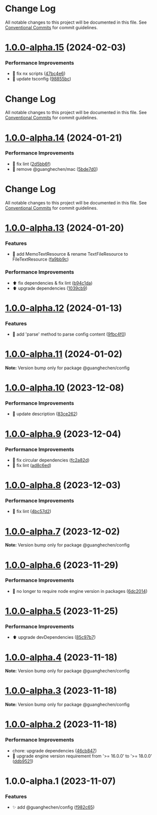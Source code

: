 # Change Log

All notable changes to this project will be documented in this file. See
[Conventional Commits](https://conventionalcommits.org) for commit guidelines.

# [1.0.0-alpha.15](https://github.com/guanghechen/sora/compare/@guanghechen/config@1.0.0-alpha.14...@guanghechen/config@1.0.0-alpha.15) (2024-02-03)

### Performance Improvements

- 🔧 fix nx scripts
  ([47bc4e6](https://github.com/guanghechen/sora/commit/47bc4e66df825cb37127219bccf60dc81d6a9b48))
- 🔧 update tsconfig
  ([98855bc](https://github.com/guanghechen/sora/commit/98855bcc245d98c61217c5bafc6a1b2506b7824d))

# Change Log

All notable changes to this project will be documented in this file. See
[Conventional Commits](https://conventionalcommits.org) for commit guidelines.

# [1.0.0-alpha.14](https://github.com/guanghechen/sora/compare/@guanghechen/config@1.0.0-alpha.13...@guanghechen/config@1.0.0-alpha.14) (2024-01-21)

### Performance Improvements

- 💄 fix lint
  ([2d5bb6f](https://github.com/guanghechen/sora/commit/2d5bb6f03d0312a42c1117d95181df8b69de827a))
- 🎨 remove @guanghechen/mac
  ([5bde7d0](https://github.com/guanghechen/sora/commit/5bde7d0aa38fa648518804c1c30662fe4bbfa6ac))

# Change Log

All notable changes to this project will be documented in this file. See
[Conventional Commits](https://conventionalcommits.org) for commit guidelines.

# [1.0.0-alpha.13](https://github.com/guanghechen/sora/compare/@guanghechen/config@1.0.0-alpha.12...@guanghechen/config@1.0.0-alpha.13) (2024-01-20)

### Features

- 🎨 add MemoTextResource & rename TextFileResource to FileTextResource
  ([fa9bb9c](https://github.com/guanghechen/sora/commit/fa9bb9c9d927a644dc1127ee48914f813a5611ab))

### Performance Improvements

- ⬆️ fix dependencies & fix lint
  ([b94c1da](https://github.com/guanghechen/sora/commit/b94c1dab2352201f11022e7aa5820c9da149cbb7))
- ⬆️ upgrade dependencies
  ([1039cb9](https://github.com/guanghechen/sora/commit/1039cb979b9b760ffb02e3620b05a4320d0bd107))

# [1.0.0-alpha.12](https://github.com/guanghechen/sora/compare/@guanghechen/config@1.0.0-alpha.11...@guanghechen/config@1.0.0-alpha.12) (2024-01-13)

### Features

- 🎨 add 'parse' method to parse config content
  ([9fbc4f0](https://github.com/guanghechen/sora/commit/9fbc4f090398c1a59894f81aa3facd1bc10aa60c))

# [1.0.0-alpha.11](https://github.com/guanghechen/sora/compare/@guanghechen/config@1.0.0-alpha.10...@guanghechen/config@1.0.0-alpha.11) (2024-01-02)

**Note:** Version bump only for package @guanghechen/config

# [1.0.0-alpha.10](https://github.com/guanghechen/sora/compare/@guanghechen/config@1.0.0-alpha.9...@guanghechen/config@1.0.0-alpha.10) (2023-12-08)

### Performance Improvements

- 🔧 update description
  ([83ce262](https://github.com/guanghechen/sora/commit/83ce26221ae681837c03eec4259c5b9bd07faffb))

# [1.0.0-alpha.9](https://github.com/guanghechen/sora/compare/@guanghechen/config@1.0.0-alpha.8...@guanghechen/config@1.0.0-alpha.9) (2023-12-04)

### Performance Improvements

- 🔧 fix circular dependencies
  ([fc2a82d](https://github.com/guanghechen/sora/commit/fc2a82d6e5376c722f347f6765cc8df7ff6fd31f))
- 💄 fix lint
  ([ad8c6ed](https://github.com/guanghechen/sora/commit/ad8c6edbcb04a5db1740bfeb64ef2173abf06311))

# [1.0.0-alpha.8](https://github.com/guanghechen/sora/compare/@guanghechen/config@1.0.0-alpha.7...@guanghechen/config@1.0.0-alpha.8) (2023-12-03)

### Performance Improvements

- 🔧 fix lint
  ([4bc57d2](https://github.com/guanghechen/sora/commit/4bc57d2deabf2a4f144c7af46d45582387825ecb))

# [1.0.0-alpha.7](https://github.com/guanghechen/sora/compare/@guanghechen/config@1.0.0-alpha.6...@guanghechen/config@1.0.0-alpha.7) (2023-12-02)

**Note:** Version bump only for package @guanghechen/config

# [1.0.0-alpha.6](https://github.com/guanghechen/sora/compare/@guanghechen/config@1.0.0-alpha.5...@guanghechen/config@1.0.0-alpha.6) (2023-11-29)

### Performance Improvements

- 🔧 no longer to require node engine version in packages
  ([6dc2014](https://github.com/guanghechen/sora/commit/6dc2014122dd44bcadc893e2ee98697265e7d61e))

# [1.0.0-alpha.5](https://github.com/guanghechen/sora/compare/@guanghechen/config@1.0.0-alpha.4...@guanghechen/config@1.0.0-alpha.5) (2023-11-25)

### Performance Improvements

- ⬆️ upgrade devDependencies
  ([85c97b7](https://github.com/guanghechen/sora/commit/85c97b734e30a44a5016f117862ec0ba1084a054))

# [1.0.0-alpha.4](https://github.com/guanghechen/sora/compare/@guanghechen/config@1.0.0-alpha.3...@guanghechen/config@1.0.0-alpha.4) (2023-11-18)

**Note:** Version bump only for package @guanghechen/config

# [1.0.0-alpha.3](https://github.com/guanghechen/sora/compare/@guanghechen/config@1.0.0-alpha.2...@guanghechen/config@1.0.0-alpha.3) (2023-11-18)

**Note:** Version bump only for package @guanghechen/config

# [1.0.0-alpha.2](https://github.com/guanghechen/sora/compare/@guanghechen/config@1.0.0-alpha.1...@guanghechen/config@1.0.0-alpha.2) (2023-11-18)

### Performance Improvements

- chore: upgrade dependencies
  ([46cb847](https://github.com/guanghechen/sora/commit/46cb8470de325045eaa1737b096aa2cc100bd430))
- 🔧 upgrade engine version requirement from '>= 16.0.0' to '>= 18.0.0'
  ([ddb9521](https://github.com/guanghechen/sora/commit/ddb9521b529b2ca838554794339b9e27ac80b8aa))

# 1.0.0-alpha.1 (2023-11-07)

### Features

- ✨ add @guanghechen/config
  ([f982c65](https://github.com/guanghechen/sora/commit/f982c650b09cafe19311ba24bdd6a31af30b2fe2))
